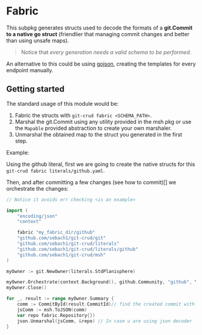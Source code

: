 # Fabric

This subpkg generates structs used to decode the formats of a **git.Commit to a native go struct** (friendlier that managing commit changes and better than using unsafe maps).

> Notice that _every generation needs a valid schema to be performed_.

An alternative to this could be using [gojson](https://github.com/ChimeraCoder/gojson), creating the templates for every endpoint manually.

## Getting started

The standard usage of this module would be:

1. Fabric the structs with `git-crud fabric <SCHEMA_PATH>`.
2. Marshal the git.Commit using any utility provided in the msh pkg or use the `Mapable` provided abstraction to create your own marshaler.
3. Unmarshal the obtained map to the struct you generated in the first step.

Example:

Using the github literal, first we are going to create the native structs for this `git-crud fabric literals/github.yaml`.

Then, and after committing a few changes (see how to commit)[] we orchestrate the changes:

```go
// Notice it avoids err checking <is an example>

import (
    "encoding/json"
    "context"

    fabric "my_fabric_dir/github"
    "github.com/sebach1/git-crud/git"
    "github.com/sebach1/git-crud/literals"
    "github.com/sebach1/git-crud/literals/github"
    "github.com/sebach1/git-crud/msh"
)

myOwner := git.NewOwner(literals.StdPlanisphere)

myOwner.Orchestrate(context.Background(), github.Community, "github", YOUR_COMMIT, git.AreCompatible())
myOwner.Close()

for _, result := range myOwner.Summary {
    comm := CommitById(result.CommitId)// find the created commit with your DB implementation
    jsComm := msh.ToJSON(comm)
    var repo fabric.Repository{})
    json.Unmarshal(jsComm, &repo) // In case u are using json decoder
}

```
